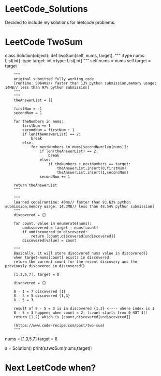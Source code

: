 # LeetCode_Solutions
Decided to include my solutions for leetcode problems.

# LeetCode TwoSum

class Solution(object):
    def twoSum(self, nums, target):
        """
        :type nums: List[int]
        :type target: int
        :rtype: List[int]
        """
        self.nums = nums
        self.target = target

        """                   
        original submitted fully working code
        [runtime: 5064ms// faster than 13% python submission,memory usage: 14MB// less than 97% python submission]
        """      
        """
        theAnswerList = []

        firstNum = -1
        secondNum = 1

        for theNumbers in nums:
            firstNum += 1
            secondNum = firstNum + 1
            if len(theAnswerList) == 2:
                break
            else:
                for nextNumbers in nums[secondNum:len(nums)]:
                    if len(theAnswerList) == 2:
                        break
                    else:
                        if theNumbers + nextNumbers == target:
                            theAnswerList.insert(0,firstNum)                                    
                            theAnswerList.insert(1,secondNum)
                    secondNum += 1               
        
        return theAnswerList
        """
        
        """    
        learned code[runtime: 40ms// faster than 93.63% python submission,memory usage: 14.3MB// less than 48.54% python submission]
        """        
        discovered = {}
        
        for count, value in enumerate(nums):
            undiscovered = target - nums[count]
            if undiscovered in discovered:
                return [count,discovered[undiscovered]]
            discovered[value] = count
            
        """
        Basically, it will store discovered nums value in discovered{}
        when target-nums[count] exists in discovered,
        return the current count for the recent discovery and the previously discovered in discovered{}
        
        [1,3,5,7], target = 8
        
        discovered = {}
        
        8 - 1 = 7 discovered {1}
        8 - 3 = 5 discovered {1,3}
        8 - 5 = 3 
        
        result of 8 - 5 = 3 is in discovered {1,3} <---- where index is 1
        8 - 5 = 3 happens when count = 2, (count starts from 0 NOT 1)!
        return [1,2] which is [count,discovered[undiscovered]]

        (https://www.code-recipe.com/post/two-sum)
        """ 

nums = [1,3,5,7]
target = 8

s = Solution() 
print(s.twoSum(nums,target))       

# Next LeetCode when?
